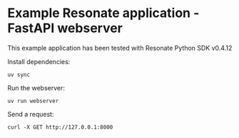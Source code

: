# Example Resonate application - FastAPI webserver

This example application has been tested with Resonate Python SDK v0.4.12

Install dependencies:

```
uv sync
```

Run the webserver:

```
uv run webserver
```

Send a request:

```
curl -X GET http://127.0.0.1:8000
```
